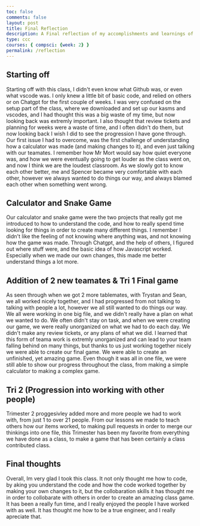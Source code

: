 ```yaml
---
toc: false
comments: false
layout: post
title: Final Reflection
description: A Final reflection of my accomplishments and learnings of this class
type: ccc
courses: { compsci: {week: 2} }
permalink: /reflection
---
```



## Starting off
Starting off with this class, I didn't even know what Github was, or even what vscode was. I only knew a little bit of basic code, and relied on others or on Chatgpt for the first couple of weeks. I was very confused on the setup part of the class, where we downloaded and set up our kasms and vscodes, and I had thought this was a big waste of my time, but now looking back was extremly important. I also thought that review tickets and planning for weeks were a waste of time, and I often didn't do them, but now looking back I wish I did to see the progression I have gone through. Our first issue I had to overcome, was the first challenge of understanding how a calculator was made (and making changes to it), and even just talking with our teamates. I remember how Mr Mort would say how quiet everyone was, and how we were eventually going to get louder as the class went on, and now I think we are the loudest classroom. As we slowly got to know each other better, me and Spencer became very comfortable with each other, however we always wanted to do things our way, and always blamed each other when something went wrong. 

## Calculator and Snake Game
Our calculator and snake game were the two projects that really got me introduced to how to understand the code, and how to really spend time looking for things in order to create many different things. I remember I didn't like the feeling of not knowing where anything was, and not knowing how the game was made. Through Chatgpt, and the help of others, I figured out where stuff were, and the basic idea of how Javascript worked. Especially when we made our own changes, this made me better understand things a lot more. 

## Addition of 2 new teamates & Tri 1 Final game
As seen through when we got 2 more tablemates, with Trystan and Sean, we all worked nicely together, and I had progressed from not talking to talking with people a lot, however we all still wanted to do things our way. We all were working in one big file, and we didn't really have a plan on what we wanted to do. We often didn't stay on task, and when we were creating our game, we were really unorganized on what we had to do each day. We didn't make any review tickets, or any plans of what we did. I learned that this form of teama work is extremly unorganized and can lead to your team falling behind on many things, but thanks to us just working together nicely we were able to create our final game. We were able to create an unfinished, yet amazing game. Even though it was all in one file, we were still able to show our progress throughout the class, from making a simple calculator to making a complex game. 

## Tri 2 (Progression into working with other people)
Trimester 2 proggesivley added more and more people we had to work with, from just 1 to over 21 people. From our lessons we made to teach others how our items worked, to making pull requests in order to merge our thinkings into one file, this Trimester has been my favorite from everything we have done as a class, to make a game that has been certainly a class contributed class. 

## Final thoughts
Overall, Im very glad I took this class. It not only thought me how to code, by aking you understand the code and how the code worked together by making your own changes to it, but the collobaration skills it has thought me in order to collobarate with others in order to create an amazing class game. It has been a really fun time, and I really enjoyed the people I have worked with as well. It has thought me how to be a true engineer, and I really apreciate that. 